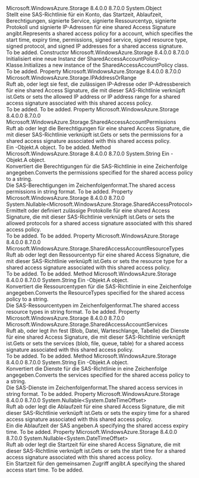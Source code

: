 <Type Name="SharedAccessAccountPolicy" FullName="Microsoft.WindowsAzure.Storage.SharedAccessAccountPolicy">
  <TypeSignature Language="C#" Value="public sealed class SharedAccessAccountPolicy" />
  <TypeSignature Language="ILAsm" Value=".class public auto ansi sealed beforefieldinit SharedAccessAccountPolicy extends System.Object" />
  <TypeSignature Language="DocId" Value="T:Microsoft.WindowsAzure.Storage.SharedAccessAccountPolicy" />
  <TypeSignature Language="VB.NET" Value="Public NotInheritable Class SharedAccessAccountPolicy" />
  <TypeSignature Language="F#" Value="type SharedAccessAccountPolicy = class" />
  <AssemblyInfo>
    <AssemblyName>Microsoft.WindowsAzure.Storage</AssemblyName>
    <AssemblyVersion>8.4.0.0</AssemblyVersion>
    <AssemblyVersion>8.7.0.0</AssemblyVersion>
  </AssemblyInfo>
  <Base>
    <BaseTypeName>System.Object</BaseTypeName>
  </Base>
  <Interfaces />
  <Docs>
    <summary>
            <span data-ttu-id="5c58c-101">Stellt eine SAS-Richtlinie für ein Konto, das Startzeit, Ablaufzeit, Berechtigungen, signierte Service, signierte Ressourcentyp, signierte Protokoll und signierte IP-Adressen für eine shared Access Signature angibt.</span><span class="sxs-lookup"><span data-stu-id="5c58c-101">Represents a shared access policy for a account, which specifies the start time, expiry time, permissions, signed service, signed resource type, signed protocol, and signed IP addresses for a shared access signature.</span></span>
            </summary>
    <remarks>To be added.</remarks>
  </Docs>
  <Members>
    <Member MemberName=".ctor">
      <MemberSignature Language="C#" Value="public SharedAccessAccountPolicy ();" />
      <MemberSignature Language="ILAsm" Value=".method public hidebysig specialname rtspecialname instance void .ctor() cil managed" />
      <MemberSignature Language="DocId" Value="M:Microsoft.WindowsAzure.Storage.SharedAccessAccountPolicy.#ctor" />
      <MemberSignature Language="VB.NET" Value="Public Sub New ()" />
      <MemberType>Constructor</MemberType>
      <AssemblyInfo>
        <AssemblyName>Microsoft.WindowsAzure.Storage</AssemblyName>
        <AssemblyVersion>8.4.0.0</AssemblyVersion>
        <AssemblyVersion>8.7.0.0</AssemblyVersion>
      </AssemblyInfo>
      <Parameters />
      <Docs>
        <summary>
            <span data-ttu-id="5c58c-102">Initialisiert eine neue Instanz der SharedAccessAccountPolicy-Klasse.</span><span class="sxs-lookup"><span data-stu-id="5c58c-102">Initializes a new instance of the SharedAccessAccountPolicy class.</span></span>
            </summary>
        <remarks>To be added.</remarks>
      </Docs>
    </Member>
    <Member MemberName="IPAddressOrRange">
      <MemberSignature Language="C#" Value="public Microsoft.WindowsAzure.Storage.IPAddressOrRange IPAddressOrRange { get; set; }" />
      <MemberSignature Language="ILAsm" Value=".property instance class Microsoft.WindowsAzure.Storage.IPAddressOrRange IPAddressOrRange" />
      <MemberSignature Language="DocId" Value="P:Microsoft.WindowsAzure.Storage.SharedAccessAccountPolicy.IPAddressOrRange" />
      <MemberSignature Language="VB.NET" Value="Public Property IPAddressOrRange As IPAddressOrRange" />
      <MemberSignature Language="F#" Value="member this.IPAddressOrRange : Microsoft.WindowsAzure.Storage.IPAddressOrRange with get, set" Usage="Microsoft.WindowsAzure.Storage.SharedAccessAccountPolicy.IPAddressOrRange" />
      <MemberType>Property</MemberType>
      <AssemblyInfo>
        <AssemblyName>Microsoft.WindowsAzure.Storage</AssemblyName>
        <AssemblyVersion>8.4.0.0</AssemblyVersion>
        <AssemblyVersion>8.7.0.0</AssemblyVersion>
      </AssemblyInfo>
      <ReturnValue>
        <ReturnType>Microsoft.WindowsAzure.Storage.IPAddressOrRange</ReturnType>
      </ReturnValue>
      <Docs>
        <summary>
            <span data-ttu-id="5c58c-103">Ruft ab, oder legt sie fest, die zulässigen IP-Adresse oder IP-Adressbereich für eine shared Access Signature, die mit dieser SAS-Richtlinie verknüpft ist.</span><span class="sxs-lookup"><span data-stu-id="5c58c-103">Gets or sets the allowed IP address or IP address range for a shared access signature associated with this shared access policy.</span></span>
            </summary>
        <value>To be added.</value>
        <remarks>To be added.</remarks>
      </Docs>
    </Member>
    <Member MemberName="Permissions">
      <MemberSignature Language="C#" Value="public Microsoft.WindowsAzure.Storage.SharedAccessAccountPermissions Permissions { get; set; }" />
      <MemberSignature Language="ILAsm" Value=".property instance valuetype Microsoft.WindowsAzure.Storage.SharedAccessAccountPermissions Permissions" />
      <MemberSignature Language="DocId" Value="P:Microsoft.WindowsAzure.Storage.SharedAccessAccountPolicy.Permissions" />
      <MemberSignature Language="VB.NET" Value="Public Property Permissions As SharedAccessAccountPermissions" />
      <MemberSignature Language="F#" Value="member this.Permissions : Microsoft.WindowsAzure.Storage.SharedAccessAccountPermissions with get, set" Usage="Microsoft.WindowsAzure.Storage.SharedAccessAccountPolicy.Permissions" />
      <MemberType>Property</MemberType>
      <AssemblyInfo>
        <AssemblyName>Microsoft.WindowsAzure.Storage</AssemblyName>
        <AssemblyVersion>8.4.0.0</AssemblyVersion>
        <AssemblyVersion>8.7.0.0</AssemblyVersion>
      </AssemblyInfo>
      <ReturnValue>
        <ReturnType>Microsoft.WindowsAzure.Storage.SharedAccessAccountPermissions</ReturnType>
      </ReturnValue>
      <Docs>
        <summary>
            <span data-ttu-id="5c58c-104">Ruft ab oder legt die Berechtigungen für eine shared Access Signature, die mit dieser SAS-Richtlinie verknüpft ist.</span><span class="sxs-lookup"><span data-stu-id="5c58c-104">Gets or sets the permissions for a shared access signature associated with this shared access policy.</span></span>
            </summary>
        <value><span data-ttu-id="5c58c-105">Ein <see cref="T:Microsoft.WindowsAzure.Storage.SharedAccessAccountPermissions" />-Objekt.</span><span class="sxs-lookup"><span data-stu-id="5c58c-105">A <see cref="T:Microsoft.WindowsAzure.Storage.SharedAccessAccountPermissions" /> object.</span></span></value>
        <remarks>To be added.</remarks>
      </Docs>
    </Member>
    <Member MemberName="PermissionsToString">
      <MemberSignature Language="C#" Value="public static string PermissionsToString (Microsoft.WindowsAzure.Storage.SharedAccessAccountPermissions permissions);" />
      <MemberSignature Language="ILAsm" Value=".method public static hidebysig string PermissionsToString(valuetype Microsoft.WindowsAzure.Storage.SharedAccessAccountPermissions permissions) cil managed" />
      <MemberSignature Language="DocId" Value="M:Microsoft.WindowsAzure.Storage.SharedAccessAccountPolicy.PermissionsToString(Microsoft.WindowsAzure.Storage.SharedAccessAccountPermissions)" />
      <MemberSignature Language="VB.NET" Value="Public Shared Function PermissionsToString (permissions As SharedAccessAccountPermissions) As String" />
      <MemberSignature Language="F#" Value="static member PermissionsToString : Microsoft.WindowsAzure.Storage.SharedAccessAccountPermissions -&gt; string" Usage="Microsoft.WindowsAzure.Storage.SharedAccessAccountPolicy.PermissionsToString permissions" />
      <MemberType>Method</MemberType>
      <AssemblyInfo>
        <AssemblyName>Microsoft.WindowsAzure.Storage</AssemblyName>
        <AssemblyVersion>8.4.0.0</AssemblyVersion>
        <AssemblyVersion>8.7.0.0</AssemblyVersion>
      </AssemblyInfo>
      <ReturnValue>
        <ReturnType>System.String</ReturnType>
      </ReturnValue>
      <Parameters>
        <Parameter Name="permissions" Type="Microsoft.WindowsAzure.Storage.SharedAccessAccountPermissions" />
      </Parameters>
      <Docs>
        <param name="permissions"><span data-ttu-id="5c58c-106">Ein <see cref="T:Microsoft.WindowsAzure.Storage.SharedAccessAccountPermissions" />-Objekt.</span><span class="sxs-lookup"><span data-stu-id="5c58c-106">A <see cref="T:Microsoft.WindowsAzure.Storage.SharedAccessAccountPermissions" /> object.</span></span></param>
        <summary>
            <span data-ttu-id="5c58c-107">Konvertiert die Berechtigungen für die SAS-Richtlinie in eine Zeichenfolge angegeben.</span><span class="sxs-lookup"><span data-stu-id="5c58c-107">Converts the permissions specified for the shared access policy to a string.</span></span>
            </summary>
        <returns><span data-ttu-id="5c58c-108">Die SAS-Berechtigungen im Zeichenfolgenformat.</span><span class="sxs-lookup"><span data-stu-id="5c58c-108">The shared access permissions in string format.</span></span></returns>
        <remarks>To be added.</remarks>
      </Docs>
    </Member>
    <Member MemberName="Protocols">
      <MemberSignature Language="C#" Value="public Nullable&lt;Microsoft.WindowsAzure.Storage.SharedAccessProtocol&gt; Protocols { get; set; }" />
      <MemberSignature Language="ILAsm" Value=".property instance valuetype System.Nullable`1&lt;valuetype Microsoft.WindowsAzure.Storage.SharedAccessProtocol&gt; Protocols" />
      <MemberSignature Language="DocId" Value="P:Microsoft.WindowsAzure.Storage.SharedAccessAccountPolicy.Protocols" />
      <MemberSignature Language="VB.NET" Value="Public Property Protocols As Nullable(Of SharedAccessProtocol)" />
      <MemberSignature Language="F#" Value="member this.Protocols : Nullable&lt;Microsoft.WindowsAzure.Storage.SharedAccessProtocol&gt; with get, set" Usage="Microsoft.WindowsAzure.Storage.SharedAccessAccountPolicy.Protocols" />
      <MemberType>Property</MemberType>
      <AssemblyInfo>
        <AssemblyName>Microsoft.WindowsAzure.Storage</AssemblyName>
        <AssemblyVersion>8.4.0.0</AssemblyVersion>
        <AssemblyVersion>8.7.0.0</AssemblyVersion>
      </AssemblyInfo>
      <ReturnValue>
        <ReturnType>System.Nullable&lt;Microsoft.WindowsAzure.Storage.SharedAccessProtocol&gt;</ReturnType>
      </ReturnValue>
      <Docs>
        <summary>
            <span data-ttu-id="5c58c-109">Ermittelt oder definiert zulässige Protokolle für eine shared Access Signature, die mit dieser SAS-Richtlinie verknüpft ist.</span><span class="sxs-lookup"><span data-stu-id="5c58c-109">Gets or sets the allowed protocols for a shared access signature associated with this shared access policy.</span></span>
            </summary>
        <value>To be added.</value>
        <remarks>To be added.</remarks>
      </Docs>
    </Member>
    <Member MemberName="ResourceTypes">
      <MemberSignature Language="C#" Value="public Microsoft.WindowsAzure.Storage.SharedAccessAccountResourceTypes ResourceTypes { get; set; }" />
      <MemberSignature Language="ILAsm" Value=".property instance valuetype Microsoft.WindowsAzure.Storage.SharedAccessAccountResourceTypes ResourceTypes" />
      <MemberSignature Language="DocId" Value="P:Microsoft.WindowsAzure.Storage.SharedAccessAccountPolicy.ResourceTypes" />
      <MemberSignature Language="VB.NET" Value="Public Property ResourceTypes As SharedAccessAccountResourceTypes" />
      <MemberSignature Language="F#" Value="member this.ResourceTypes : Microsoft.WindowsAzure.Storage.SharedAccessAccountResourceTypes with get, set" Usage="Microsoft.WindowsAzure.Storage.SharedAccessAccountPolicy.ResourceTypes" />
      <MemberType>Property</MemberType>
      <AssemblyInfo>
        <AssemblyName>Microsoft.WindowsAzure.Storage</AssemblyName>
        <AssemblyVersion>8.4.0.0</AssemblyVersion>
        <AssemblyVersion>8.7.0.0</AssemblyVersion>
      </AssemblyInfo>
      <ReturnValue>
        <ReturnType>Microsoft.WindowsAzure.Storage.SharedAccessAccountResourceTypes</ReturnType>
      </ReturnValue>
      <Docs>
        <summary>
            <span data-ttu-id="5c58c-110">Ruft ab oder legt den Ressourcentyp für eine shared Access Signature, die mit dieser SAS-Richtlinie verknüpft ist.</span><span class="sxs-lookup"><span data-stu-id="5c58c-110">Gets or sets the resource type for a shared access signature associated with this shared access policy.</span></span>
            </summary>
        <value>To be added.</value>
        <remarks>To be added.</remarks>
      </Docs>
    </Member>
    <Member MemberName="ResourceTypesToString">
      <MemberSignature Language="C#" Value="public static string ResourceTypesToString (Microsoft.WindowsAzure.Storage.SharedAccessAccountResourceTypes resourceTypes);" />
      <MemberSignature Language="ILAsm" Value=".method public static hidebysig string ResourceTypesToString(valuetype Microsoft.WindowsAzure.Storage.SharedAccessAccountResourceTypes resourceTypes) cil managed" />
      <MemberSignature Language="DocId" Value="M:Microsoft.WindowsAzure.Storage.SharedAccessAccountPolicy.ResourceTypesToString(Microsoft.WindowsAzure.Storage.SharedAccessAccountResourceTypes)" />
      <MemberSignature Language="VB.NET" Value="Public Shared Function ResourceTypesToString (resourceTypes As SharedAccessAccountResourceTypes) As String" />
      <MemberSignature Language="F#" Value="static member ResourceTypesToString : Microsoft.WindowsAzure.Storage.SharedAccessAccountResourceTypes -&gt; string" Usage="Microsoft.WindowsAzure.Storage.SharedAccessAccountPolicy.ResourceTypesToString resourceTypes" />
      <MemberType>Method</MemberType>
      <AssemblyInfo>
        <AssemblyName>Microsoft.WindowsAzure.Storage</AssemblyName>
        <AssemblyVersion>8.4.0.0</AssemblyVersion>
        <AssemblyVersion>8.7.0.0</AssemblyVersion>
      </AssemblyInfo>
      <ReturnValue>
        <ReturnType>System.String</ReturnType>
      </ReturnValue>
      <Parameters>
        <Parameter Name="resourceTypes" Type="Microsoft.WindowsAzure.Storage.SharedAccessAccountResourceTypes" />
      </Parameters>
      <Docs>
        <param name="resourceTypes"><span data-ttu-id="5c58c-111">Ein <see cref="T:Microsoft.WindowsAzure.Storage.SharedAccessAccountResourceTypes" />-Objekt.</span><span class="sxs-lookup"><span data-stu-id="5c58c-111">A <see cref="T:Microsoft.WindowsAzure.Storage.SharedAccessAccountResourceTypes" /> object.</span></span></param>
        <summary>
            <span data-ttu-id="5c58c-112">Konvertiert die Ressourcentypen für die SAS-Richtlinie in eine Zeichenfolge angegeben.</span><span class="sxs-lookup"><span data-stu-id="5c58c-112">Converts the ResourceTypes specified for the shared access policy to a string.</span></span>
            </summary>
        <returns><span data-ttu-id="5c58c-113">Die SAS-Ressourcentypen im Zeichenfolgenformat.</span><span class="sxs-lookup"><span data-stu-id="5c58c-113">The shared access resource types in string format.</span></span></returns>
        <remarks>To be added.</remarks>
      </Docs>
    </Member>
    <Member MemberName="Services">
      <MemberSignature Language="C#" Value="public Microsoft.WindowsAzure.Storage.SharedAccessAccountServices Services { get; set; }" />
      <MemberSignature Language="ILAsm" Value=".property instance valuetype Microsoft.WindowsAzure.Storage.SharedAccessAccountServices Services" />
      <MemberSignature Language="DocId" Value="P:Microsoft.WindowsAzure.Storage.SharedAccessAccountPolicy.Services" />
      <MemberSignature Language="VB.NET" Value="Public Property Services As SharedAccessAccountServices" />
      <MemberSignature Language="F#" Value="member this.Services : Microsoft.WindowsAzure.Storage.SharedAccessAccountServices with get, set" Usage="Microsoft.WindowsAzure.Storage.SharedAccessAccountPolicy.Services" />
      <MemberType>Property</MemberType>
      <AssemblyInfo>
        <AssemblyName>Microsoft.WindowsAzure.Storage</AssemblyName>
        <AssemblyVersion>8.4.0.0</AssemblyVersion>
        <AssemblyVersion>8.7.0.0</AssemblyVersion>
      </AssemblyInfo>
      <ReturnValue>
        <ReturnType>Microsoft.WindowsAzure.Storage.SharedAccessAccountServices</ReturnType>
      </ReturnValue>
      <Docs>
        <summary>
            <span data-ttu-id="5c58c-114">Ruft ab, oder legt ihn fest (Blob, Datei, Warteschlange, Tabelle) die Dienste für eine shared Access Signature, die mit dieser SAS-Richtlinie verknüpft ist.</span><span class="sxs-lookup"><span data-stu-id="5c58c-114">Gets or sets the services (blob, file, queue, table) for a shared access signature associated with this shared access policy.</span></span>
            </summary>
        <value>To be added.</value>
        <remarks>To be added.</remarks>
      </Docs>
    </Member>
    <Member MemberName="ServicesToString">
      <MemberSignature Language="C#" Value="public static string ServicesToString (Microsoft.WindowsAzure.Storage.SharedAccessAccountServices services);" />
      <MemberSignature Language="ILAsm" Value=".method public static hidebysig string ServicesToString(valuetype Microsoft.WindowsAzure.Storage.SharedAccessAccountServices services) cil managed" />
      <MemberSignature Language="DocId" Value="M:Microsoft.WindowsAzure.Storage.SharedAccessAccountPolicy.ServicesToString(Microsoft.WindowsAzure.Storage.SharedAccessAccountServices)" />
      <MemberSignature Language="VB.NET" Value="Public Shared Function ServicesToString (services As SharedAccessAccountServices) As String" />
      <MemberSignature Language="F#" Value="static member ServicesToString : Microsoft.WindowsAzure.Storage.SharedAccessAccountServices -&gt; string" Usage="Microsoft.WindowsAzure.Storage.SharedAccessAccountPolicy.ServicesToString services" />
      <MemberType>Method</MemberType>
      <AssemblyInfo>
        <AssemblyName>Microsoft.WindowsAzure.Storage</AssemblyName>
        <AssemblyVersion>8.4.0.0</AssemblyVersion>
        <AssemblyVersion>8.7.0.0</AssemblyVersion>
      </AssemblyInfo>
      <ReturnValue>
        <ReturnType>System.String</ReturnType>
      </ReturnValue>
      <Parameters>
        <Parameter Name="services" Type="Microsoft.WindowsAzure.Storage.SharedAccessAccountServices" />
      </Parameters>
      <Docs>
        <param name="services"><span data-ttu-id="5c58c-115">Ein <see cref="T:Microsoft.WindowsAzure.Storage.SharedAccessAccountServices" />-Objekt.</span><span class="sxs-lookup"><span data-stu-id="5c58c-115">A <see cref="T:Microsoft.WindowsAzure.Storage.SharedAccessAccountServices" /> object.</span></span></param>
        <summary>
            <span data-ttu-id="5c58c-116">Konvertiert die Dienste für die SAS-Richtlinie in eine Zeichenfolge angegeben.</span><span class="sxs-lookup"><span data-stu-id="5c58c-116">Converts the services specified for the shared access policy to a string.</span></span>
            </summary>
        <returns><span data-ttu-id="5c58c-117">Die SAS-Dienste im Zeichenfolgenformat.</span><span class="sxs-lookup"><span data-stu-id="5c58c-117">The shared access services in string format.</span></span></returns>
        <remarks>To be added.</remarks>
      </Docs>
    </Member>
    <Member MemberName="SharedAccessExpiryTime">
      <MemberSignature Language="C#" Value="public Nullable&lt;DateTimeOffset&gt; SharedAccessExpiryTime { get; set; }" />
      <MemberSignature Language="ILAsm" Value=".property instance valuetype System.Nullable`1&lt;valuetype System.DateTimeOffset&gt; SharedAccessExpiryTime" />
      <MemberSignature Language="DocId" Value="P:Microsoft.WindowsAzure.Storage.SharedAccessAccountPolicy.SharedAccessExpiryTime" />
      <MemberSignature Language="VB.NET" Value="Public Property SharedAccessExpiryTime As Nullable(Of DateTimeOffset)" />
      <MemberSignature Language="F#" Value="member this.SharedAccessExpiryTime : Nullable&lt;DateTimeOffset&gt; with get, set" Usage="Microsoft.WindowsAzure.Storage.SharedAccessAccountPolicy.SharedAccessExpiryTime" />
      <MemberType>Property</MemberType>
      <AssemblyInfo>
        <AssemblyName>Microsoft.WindowsAzure.Storage</AssemblyName>
        <AssemblyVersion>8.4.0.0</AssemblyVersion>
        <AssemblyVersion>8.7.0.0</AssemblyVersion>
      </AssemblyInfo>
      <ReturnValue>
        <ReturnType>System.Nullable&lt;System.DateTimeOffset&gt;</ReturnType>
      </ReturnValue>
      <Docs>
        <summary>
            <span data-ttu-id="5c58c-118">Ruft ab oder legt die Ablaufzeit für eine shared Access Signature, die mit dieser SAS-Richtlinie verknüpft ist.</span><span class="sxs-lookup"><span data-stu-id="5c58c-118">Gets or sets the expiry time for a shared access signature associated with this shared access policy.</span></span>
            </summary>
        <value><span data-ttu-id="5c58c-119">Ein <see cref="T:System.DateTimeOffset" /> die Ablaufzeit der SAS angeben.</span><span class="sxs-lookup"><span data-stu-id="5c58c-119">A <see cref="T:System.DateTimeOffset" /> specifying the shared access expiry time.</span></span></value>
        <remarks>To be added.</remarks>
      </Docs>
    </Member>
    <Member MemberName="SharedAccessStartTime">
      <MemberSignature Language="C#" Value="public Nullable&lt;DateTimeOffset&gt; SharedAccessStartTime { get; set; }" />
      <MemberSignature Language="ILAsm" Value=".property instance valuetype System.Nullable`1&lt;valuetype System.DateTimeOffset&gt; SharedAccessStartTime" />
      <MemberSignature Language="DocId" Value="P:Microsoft.WindowsAzure.Storage.SharedAccessAccountPolicy.SharedAccessStartTime" />
      <MemberSignature Language="VB.NET" Value="Public Property SharedAccessStartTime As Nullable(Of DateTimeOffset)" />
      <MemberSignature Language="F#" Value="member this.SharedAccessStartTime : Nullable&lt;DateTimeOffset&gt; with get, set" Usage="Microsoft.WindowsAzure.Storage.SharedAccessAccountPolicy.SharedAccessStartTime" />
      <MemberType>Property</MemberType>
      <AssemblyInfo>
        <AssemblyName>Microsoft.WindowsAzure.Storage</AssemblyName>
        <AssemblyVersion>8.4.0.0</AssemblyVersion>
        <AssemblyVersion>8.7.0.0</AssemblyVersion>
      </AssemblyInfo>
      <ReturnValue>
        <ReturnType>System.Nullable&lt;System.DateTimeOffset&gt;</ReturnType>
      </ReturnValue>
      <Docs>
        <summary>
            <span data-ttu-id="5c58c-120">Ruft ab oder legt die Startzeit für eine shared Access Signature, die mit dieser SAS-Richtlinie verknüpft ist.</span><span class="sxs-lookup"><span data-stu-id="5c58c-120">Gets or sets the start time for a shared access signature associated with this shared access policy.</span></span>
            </summary>
        <value><span data-ttu-id="5c58c-121">Ein <see cref="T:System.DateTimeOffset" /> Startzeit für den gemeinsamen Zugriff angibt.</span><span class="sxs-lookup"><span data-stu-id="5c58c-121">A <see cref="T:System.DateTimeOffset" /> specifying the shared access start time.</span></span></value>
        <remarks>To be added.</remarks>
      </Docs>
    </Member>
  </Members>
</Type>